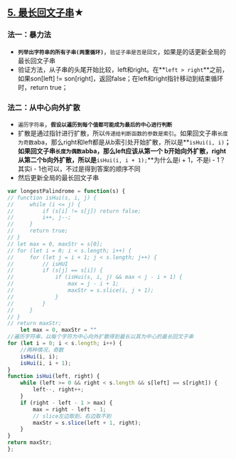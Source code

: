 ## [5. 最长回文子串](https://leetcode-cn.com/problems/longest-palindromic-substring/)★

### 法一：暴力法

- **`列举出字符串的所有子串(两重循环)`**，`验证子串是否是回文`，如果是的话更新全局的最长回文子串
- 验证方法，从子串的头尾开始比较，left和right。在**`left > right`**之前，如果son[left] != son[right]，返回false；在left和right指针移动到结束循环时，return true；

### 法二：从中心向外扩散

- `遍历字符串`，**`假设以遍历到每个值都可能成为最后的中心进行判断`**
- 扩散是通过指针进行扩散，所以`传递给判断函数的参数是索引`。如果回文子串`长度为奇数`aba，那么right和left都是从b索引处开始扩散，所以是**`isHui(i, i)`**；如果回文子串`长度为偶数`abba，那么left应该从第一个 b开始向外扩散，right从第二个b向外扩散，所以是**`isHui(i, i + 1);`**为什么是i + 1，不是i - 1？ 其实i - 1也可以，不过是得到答案的顺序不同
- 然后更新全局的最长回文子串

``` javascript
var longestPalindrome = function(s) {
// function isHui(s, i, j) {
//     while (i <= j) {
//         if (s[i] != s[j]) return false;
//         i++, j--;
//     }
//     return true;
// }
// let max = 0, maxStr = s[0];
// for (let i = 0; i < s.length; i++) {
//     for (let j = i + 1; j < s.length; j++) {
//         // isHUI
//         if (s[j] == s[i]) {
//             if (isHui(s, i, j) && max < j - i + 1) {
//                 max = j - i + 1;
//                 maxStr = s.slice(i, j + 1);
//             }
//         }
//     }
// }
// return maxStr;
    let max = 0, maxStr = ""
//遍历字符串，以每个字符为中心向外扩散得到最长以其为中心的最长回文子串
for (let i = 0; i < s.length; i++) {
    //两种情况，奇数
    isHui(i, i);
    isHui(i, i + 1);
}
function isHui(left, right) {
    while (left >= 0 && right < s.length && s[left] == s[right]) {
        left--, right++;
    }
    if (right - left - 1 > max) {
        max = right - left - 1;
        // slice左边取到，右边取不到
        maxStr = s.slice(left + 1, right);
    }
}
return maxStr;
};
```

